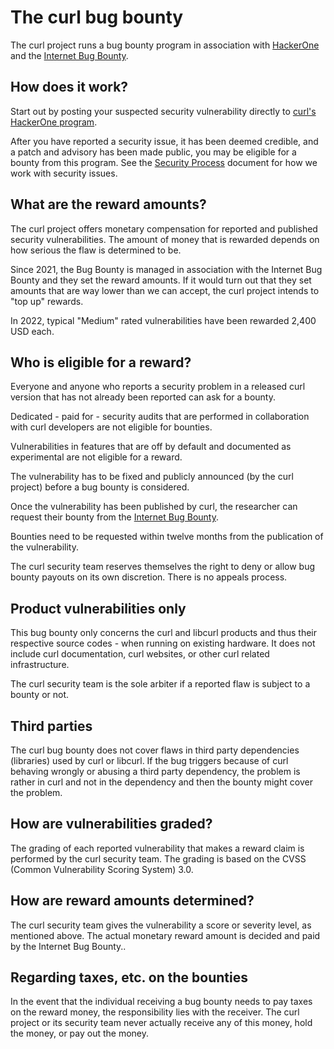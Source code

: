 <!--
Copyright (C) Daniel Stenberg, <daniel@haxx.se>, et al.

SPDX-License-Identifier: curl
-->

# The curl bug bounty

The curl project runs a bug bounty program in association with
[HackerOne](https://www.hackerone.com) and the [Internet Bug
Bounty](https://internetbugbounty.org).

## How does it work?

Start out by posting your suspected security vulnerability directly to [curl's
HackerOne program](https://hackerone.com/curl).

After you have reported a security issue, it has been deemed credible, and a
patch and advisory has been made public, you may be eligible for a bounty from
this program. See the [Security Process](https://curl.se/dev/secprocess.html)
document for how we work with security issues.

## What are the reward amounts?

The curl project offers monetary compensation for reported and published
security vulnerabilities. The amount of money that is rewarded depends on how
serious the flaw is determined to be.

Since 2021, the Bug Bounty is managed in association with the Internet Bug
Bounty and they set the reward amounts. If it would turn out that they set
amounts that are way lower than we can accept, the curl project intends to
"top up" rewards.

In 2022, typical "Medium" rated vulnerabilities have been rewarded 2,400 USD
each.

## Who is eligible for a reward?

Everyone and anyone who reports a security problem in a released curl version
that has not already been reported can ask for a bounty.

Dedicated - paid for - security audits that are performed in collaboration
with curl developers are not eligible for bounties.

Vulnerabilities in features that are off by default and documented as
experimental are not eligible for a reward.

The vulnerability has to be fixed and publicly announced (by the curl project)
before a bug bounty is considered.

Once the vulnerability has been published by curl, the researcher can request
their bounty from the [Internet Bug Bounty](https://hackerone.com/ibb).

Bounties need to be requested within twelve months from the publication of the
vulnerability.

The curl security team reserves themselves the right to deny or allow bug
bounty payouts on its own discretion. There is no appeals process.

## Product vulnerabilities only

This bug bounty only concerns the curl and libcurl products and thus their
respective source codes - when running on existing hardware. It does not
include curl documentation, curl websites, or other curl related
infrastructure.

The curl security team is the sole arbiter if a reported flaw is subject to a
bounty or not.

## Third parties

The curl bug bounty does not cover flaws in third party dependencies
(libraries) used by curl or libcurl. If the bug triggers because of curl
behaving wrongly or abusing a third party dependency, the problem is rather in
curl and not in the dependency and then the bounty might cover the problem.

## How are vulnerabilities graded?

The grading of each reported vulnerability that makes a reward claim is
performed by the curl security team. The grading is based on the CVSS (Common
Vulnerability Scoring System) 3.0.

## How are reward amounts determined?

The curl security team gives the vulnerability a score or severity level, as
mentioned above. The actual monetary reward amount is decided and paid by the
Internet Bug Bounty..

## Regarding taxes, etc. on the bounties

In the event that the individual receiving a bug bounty needs to pay taxes on
the reward money, the responsibility lies with the receiver. The curl project
or its security team never actually receive any of this money, hold the money,
or pay out the money.
